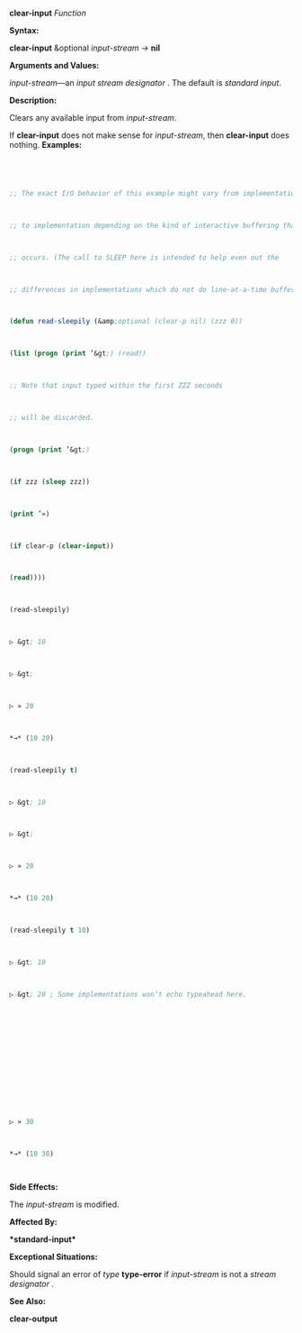 **clear-input** *Function* 



**Syntax:** 



**clear-input** &amp;optional *input-stream →* **nil** 



**Arguments and Values:** 



*input-stream*—an *input stream designator* . The default is *standard input*. 



**Description:** 



Clears any available input from *input-stream*. 



If **clear-input** does not make sense for *input-stream*, then **clear-input** does nothing. **Examples:**
```lisp
 



;; The exact I/O behavior of this example might vary from implementation 



;; to implementation depending on the kind of interactive buffering that 



;; occurs. (The call to SLEEP here is intended to help even out the 



;; differences in implementations which do not do line-at-a-time buffering.) 



(defun read-sleepily (&amp;optional (clear-p nil) (zzz 0)) 



(list (progn (print ’&gt;) (read)) 



;; Note that input typed within the first ZZZ seconds 



;; will be discarded. 



(progn (print ’&gt;) 



(if zzz (sleep zzz)) 



(print ’») 



(if clear-p (clear-input)) 



(read)))) 



(read-sleepily) 



▷ &gt; 10 



▷ &gt; 



▷ » 20 



*→* (10 20) 



(read-sleepily t) 



▷ &gt; 10 



▷ &gt; 



▷ » 20 



*→* (10 20) 



(read-sleepily t 10) 



▷ &gt; 10 



▷ &gt; 20 ; Some implementations won’t echo typeahead here. 







 



 



▷ » 30 



*→* (10 30) 




```
**Side Effects:** 



The *input-stream* is modified. 



**Affected By:** 



**\*standard-input\*** 



**Exceptional Situations:** 



Should signal an error of *type* **type-error** if *input-stream* is not a *stream designator* . 



**See Also:** 



**clear-output** 



